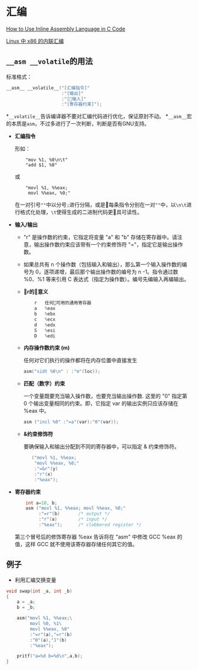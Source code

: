# 汇编

[How to Use Inline Assembly Language in C Code](https://gcc.gnu.org/onlinedocs/gcc/Using-Assembly-Language-with-C.html#Using-Assembly-Language-with-C)

[Linux 中 x86 的内联汇编](https://www.ibm.com/developerworks/cn/linux/sdk/assemble/inline/index.html)

## ```__asm __volatile```的用法

标准格式：

```c
__asm__ __volatile__("[汇编指令]"
                     :"[输出]"
                     :"[输入]"
                     :"[寄存器约束]");
```

\*```__volatile__```告诉编译器不要对汇编代码进行优化，保证原封不动。
\*```__asm__```宏的本质是```asm```，不过多进行了一次判断，判断是否有GNU支持。

* **汇编指令**

    形如：
    
    ```x86asm
        "mov %1, %0\n\t"
        "add $1, %0"
    ```
    或

    ```x86asm
        "movl %1, %%eax;
         movl %%eax, %0;"
    ```
    在一对引号```""```中以分号```;```进行分隔，或是每条指令分别在一对```""```中，以```\n\t```进行格式化处理，```\t```使得生成的二进制代码更具可读性。

* **输入/输出**

    * "r" 是操作数的约束，它指定将变量 "a" 和 "b" 存储在寄存器中。请注意，输出操作数约束应该带有一个约束修饰符 "="，指定它是输出操作数。

    * 如果总共有 n 个操作数（包括输入和输出），那么第一个输入操作数的编号为 0，逐项递增，最后那个输出操作数的编号为 n -1。指令通过数 %0、%1 等来引用 C 表达式（指定为操作数）。编号先编输入再编输出。

    * **r的意义**
    
        ```c
            r   任何可用的通用寄存器
            a   %eax
            b   %ebx
            c   %ecx
            d   %edx
            S   %esi
            D   %edi
        ```
    * **内存操作数约束 (m)** 
    
        任何对它们执行的操作都将在内存位置中直接发生
        ```c
        asm("sidt %0\n" : :"m"(loc));
        ```
    
    * **匹配（数字）约束**
    
        一个变量既要充当输入操作数，也要充当输出操作数.
        这里的 "0" 指定第 0 个输出变量相同的约束。即，它指定 var 的输出实例只应该存储在 %eax 中。
        ```c
        asm ("incl %0" :"=a"(var):"0"(var));
        ```

    * **&约束修饰符**    
        
        要确保输入和输出分配到不同的寄存器中，可以指定 & 约束修饰符。
        ```c
           ("movl %1, %%eax;
            "movl %%eax, %0;"
            :"=&r"(y)
            :"r"(x)
            :"%eax");
        ```
* **寄存器约束**

    ```c
        int a=10, b;
        asm ("movl %1, %%eax; movl %%eax, %0;"
             :"=r"(b)       /* output */    
             :"r"(a)        /* input */
             :"%eax");      /* clobbered register */
    ```
    第三个冒号后的修饰寄存器 %eax 告诉将在 "asm" 中修改 GCC %eax 的值，这样 GCC 就不使用该寄存器存储任何其它的值。

## 例子

* 利用汇编交换变量

```c
void swap(int _a, int _b)
{
    a = _a;
    b = _b;

    asm("movl %1, %%eax;\
         movl %0, %1\
         movl %%eax, %0"
         :"=r"(a),"=r"(b)
         :"0"(a),"1"(b)
         :"%eax");

    pritf("a=%d b=%d\n",a,b);
}
```